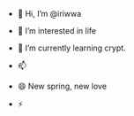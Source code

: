 - 👋 Hi, I’m @iriwwa
- 👀 I’m interested in life
- 🌱 I’m currently learning crypt.
  
- 📫 
- 😄 New spring, new love
- ⚡

<!---
iriwwa/iriwwa is a ✨ special ✨ repository because its `README.md` (this file) appears on your GitHub profile.
You can click the Preview link to take a look at your changes.
--->

